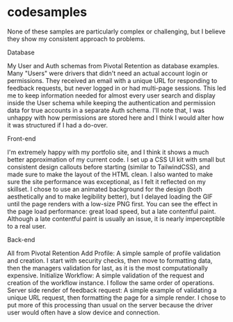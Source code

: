 # codesamples
None of these samples are particularly complex or challenging, but I believe they show my consistent approach to problems.

Database

My User and Auth schemas from Pivotal Retention as database examples. Many "Users" were drivers that didn't need an actual account login or permissions. They received an email with a unique URL for responding to feedback requests, but never logged in or had multi-page sessions. This led me to keep information needed for almost every user search and display inside the User schema while keeping the authentication and permission data for true accounts in a separate Auth schema. I'll note that, I was unhappy with how permissions are stored here and I think I would alter how it was structured if I had a do-over.

Front-end

I'm extremely happy with my portfolio site, and I think it shows a much better approximation of my current code. I set up a CSS UI kit with small but consistent design callouts before starting (similar to TailwindCSS), and made sure to make the layout of the HTML clean. I also wanted to make sure the site performance was exceptional, as I felt it reflected on my skillset. I chose to use an animated background for the design (both aesthetically and to make legibility better), but I delayed loading the GIF until the page renders with a low-size PNG first. You can see the effect in the page load performance: great load speed, but a late contentful paint. Although a late contentful paint is usually an issue, it is nearly imperceptible to a real user.

Back-end

All from Pivotal Retention
Add Profile: A simple sample of profile validation and creation. I start with security checks, then move to formatting data, then the managers validation for last, as it is the most computationally expensive.
Initialize Workflow: A simple validation of the request and creation of the workflow instance. I follow the same order of operations.
Server side render of feedback request: A simple example of validating a unique URL request, then formatting the page for a simple render. I chose to put more of this processing than usual on the server because the driver user would often have a slow device and connection.
